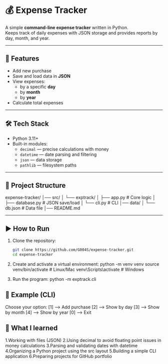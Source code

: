 # 💰 Expense Tracker

A simple **command-line expense tracker** written in Python.  
Keeps track of daily expenses with JSON storage and provides reports by day, month, and year.  

---

## 🚀 Features
- Add new purchase 
- Save and load data in **JSON**  
- View expenses:
  - by a specific **day**
  - by **month**
  - by **year**
- Calculate total expenses  

---

## 🛠️ Tech Stack
- Python 3.11+
- Built-in modules:
  - `decimal` — precise calculations with money
  - `datetime` — date parsing and filtering
  - `json` — data storage
  - `pathlib` — filesystem paths  

---

## 📂 Project Structure
expense-tracker/
│── src/
│ └── exptrack/
│ ├── app.py # Core logic
│ ├── database.py # JSON save/load
│ └── cli.py # CLI
│── data/
│ └── db.json # Data file
│── README.md

---

## ▶️ How to Run
1. Clone the repository:
   ```bash
   git clone https://github.com/G004S/expense-tracker.git
   cd expense-tracker

2. Create and activate a virtual environment:
    python -m venv venv
    source venv/bin/activate   # Linux/Mac
    venv\Scripts\activate      # Windows

3. Run the program:
    python -m exptrack.cli


## 📸 Example (CLI)
Choose your option:
[1] --> Add purchase
[2] --> Show by day
[3] --> Show by month
[4] --> Show by year
[0] --> Exit


## 🎯 What I learned
1.Working with files (JSON)
2.Using decimal to avoid floating point issues in money calculations
3.Parsing and validating dates with datetime
4.Organizing a Python project using the src layout
5.Building a simple CLI application
6.Preparing projects for GitHub portfolio